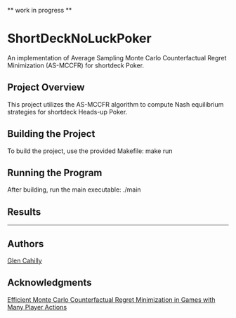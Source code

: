 ** work in progress **

# ShortDeckNoLuckPoker

An implementation of Average Sampling Monte Carlo Counterfactual Regret Minimization (AS-MCCFR) for shortdeck Poker.

## Project Overview

This project utilizes the AS-MCCFR algorithm to compute Nash equilibrium strategies for shortdeck Heads-up Poker.

## Building the Project
To build the project, use the provided Makefile:
make run

## Running the Program

After building, run the main executable:
./main

## Results

_____

## Authors

[Glen Cahilly](https://github.com/gmc17)

## Acknowledgments

[Efficient Monte Carlo Counterfactual Regret Minimization in Games with Many Player Actions](https://proceedings.neurips.cc/paper_files/paper/2012/file/3df1d4b96d8976ff5986393e8767f5b2-Paper.pdf)
